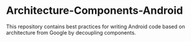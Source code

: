 # Architecture-Components-Android
This repository contains best practices for writing Android code based on architecture from Google by decoupling components.
